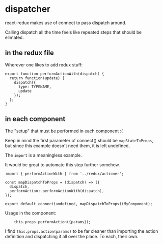 # dispatcher

react-redux makes use of connect to pass dispatch around.

Calling dispatch all the time feels like repeated steps that should be elimated.

## in the redux file

Wherever one likes to add redux stuff:

```
export function performActionWith(dispatch) {
  return function(update) {
    dispatch({
      type: TYPENAME,
      update
    });
  };
}
```

## in each component

The "setup" that must be performed in each component :(

Keep in mind the first parameter of connect() should be `mapStateToProps`, but
since this example doesn't need them, it is left undefined.

The `import` is a meaningless example.

It would be great to automate this step further somehow.

```
import { performActionWith } from '../redux/actioner';

const mapDispatchToProps = (dispatch) => ({
  dispatch,
  performAction: performActionWith(dispatch),
});

export default connect(undefined, mapDispatchToProps)(MyComponent);
```

Usage in the component:

```
    this.props.performAction({params});
```

I find `this.props.action(params)` to be far cleaner than importing the action definition and dispatching it all over the place. To each, their own.
